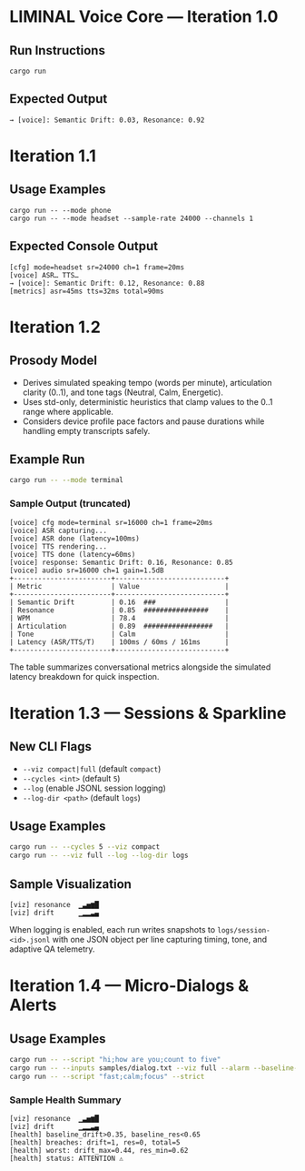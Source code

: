 # LIMINAL Voice Core — Iteration 1.0

## Run Instructions

```
cargo run
```

## Expected Output

```
→ [voice]: Semantic Drift: 0.03, Resonance: 0.92
```

# Iteration 1.1

## Usage Examples

```
cargo run -- --mode phone
cargo run -- --mode headset --sample-rate 24000 --channels 1
```

## Expected Console Output

```
[cfg] mode=headset sr=24000 ch=1 frame=20ms
[voice] ASR… TTS…
→ [voice]: Semantic Drift: 0.12, Resonance: 0.88
[metrics] asr=45ms tts=32ms total=90ms
```

# Iteration 1.2

## Prosody Model
- Derives simulated speaking tempo (words per minute), articulation clarity (0..1), and tone tags (Neutral, Calm, Energetic).
- Uses std-only, deterministic heuristics that clamp values to the 0..1 range where applicable.
- Considers device profile pace factors and pause durations while handling empty transcripts safely.

## Example Run

```bash
cargo run -- --mode terminal
```

### Sample Output (truncated)

```
[voice] cfg mode=terminal sr=16000 ch=1 frame=20ms
[voice] ASR capturing...
[voice] ASR done (latency=100ms)
[voice] TTS rendering...
[voice] TTS done (latency=60ms)
[voice] response: Semantic Drift: 0.16, Resonance: 0.85
[voice] audio sr=16000 ch=1 gain=1.5dB
+------------------------+---------------------------+
| Metric                 | Value                     |
+------------------------+---------------------------+
| Semantic Drift         | 0.16  ###                 |
| Resonance              | 0.85  ################    |
| WPM                    | 78.4                      |
| Articulation           | 0.89  #################   |
| Tone                   | Calm                      |
| Latency (ASR/TTS/T)    | 100ms / 60ms / 161ms      |
+------------------------+---------------------------+
```

The table summarizes conversational metrics alongside the simulated latency breakdown for quick inspection.

# Iteration 1.3 — Sessions & Sparkline

## New CLI Flags
- `--viz compact|full` (default `compact`)
- `--cycles <int>` (default `5`)
- `--log` (enable JSONL session logging)
- `--log-dir <path>` (default `logs`)

## Usage Examples

```bash
cargo run -- --cycles 5 --viz compact
cargo run -- --viz full --log --log-dir logs
```

## Sample Visualization

```
[viz] resonance  ▁▃▅▆█
[viz] drift      ▁▂▂▃▄
```

When logging is enabled, each run writes snapshots to `logs/session-<id>.jsonl` with one JSON object per line capturing timing, tone, and adaptive QA telemetry.

# Iteration 1.4 — Micro-Dialogs & Alerts

## Usage Examples

```bash
cargo run -- --script "hi;how are you;count to five"
cargo run -- --inputs samples/dialog.txt --viz full --alarm --baseline-drift 0.30 --baseline-res 0.70
cargo run -- --script "fast;calm;focus" --strict
```

### Sample Health Summary

```
[viz] resonance  ▁▃▅▆█
[viz] drift      ▁▂▂▃▄
[health] baseline_drift>0.35, baseline_res<0.65
[health] breaches: drift=1, res=0, total=5
[health] worst: drift_max=0.44, res_min=0.62
[health] status: ATTENTION ⚠️
```
